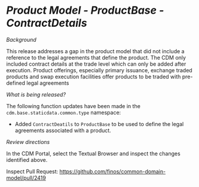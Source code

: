 # *Product Model - ProductBase - ContractDetails*

_Background_

This release addresses a gap in the product model that did not include a reference to the legal agreements that define the product. 
The CDM only included contract details at the trade level which can only be added after execution. Product offerings, especially 
primary issuance, exchange traded products and swap execution facilities offer products to be traded with pre-defined legal agreements

_What is being released?_

The following function updates have been made in the `cdm.base.staticdata.common.type` namespace:

- Added `ContractDeatils` to `ProductBase` to be used to define the legal agreements associated with a product. 


_Review directions_

In the CDM Portal, select the Textual Browser and inspect the changes identified above.

Inspect Pull Request: https://github.com/finos/common-domain-model/pull/2419
